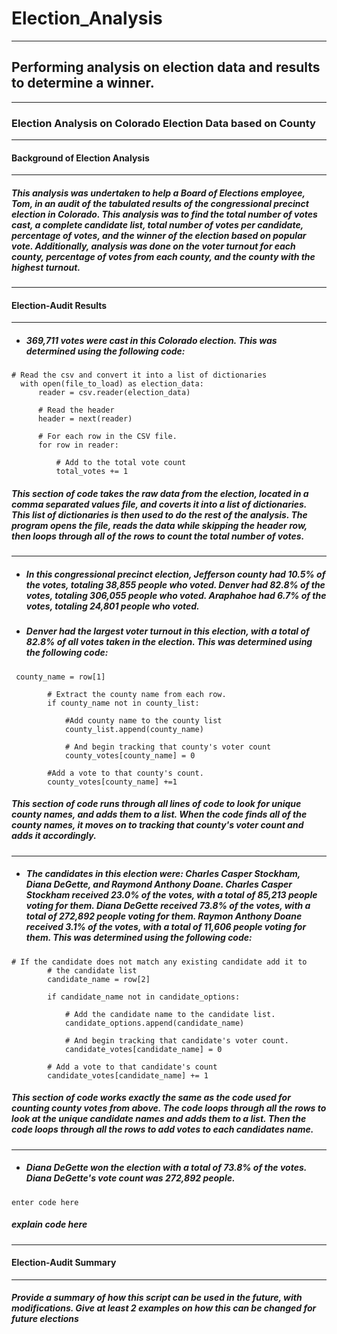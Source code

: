 # Election_Analysis
---
## Performing analysis on election data and results to determine a winner.
---
### Election Analysis on Colorado Election Data based on County
---
#### Background of Election Analysis
---
##### This analysis was undertaken to help a Board of Elections employee, Tom, in an audit of the tabulated results of the congressional precinct election in Colorado. This analysis was to find the total number of votes cast, a complete candidate list, total number of votes per candidate, percentage of votes, and the winner of the election based on popular vote. Additionally, analysis was done on the voter turnout for each county, percentage of votes from each county, and the county with the highest turnout. 
---
#### Election-Audit Results
---
* ##### 369,711 votes were cast in this Colorado election. This was determined using the following code:
```
# Read the csv and convert it into a list of dictionaries
  with open(file_to_load) as election_data:
      reader = csv.reader(election_data)

      # Read the header
      header = next(reader)

      # For each row in the CSV file.
      for row in reader:

          # Add to the total vote count
          total_votes += 1 
```
##### This section of code takes the raw data from the election, located in a comma separated values file, and coverts it into a list of dictionaries. This list of dictionaries is then used to do the rest of the analysis. The program opens the file, reads the data while skipping the header row, then loops through all of the rows to count the total number of votes. 
---
* ##### In this congressional precinct election, Jefferson county had 10.5% of the votes, totaling 38,855 people who voted. Denver had 82.8% of the votes, totaling 306,055 people who voted. Araphahoe had 6.7% of the votes, totaling 24,801 people who voted. 
* ##### Denver had the largest voter turnout in this election, with a total of 82.8% of all votes taken in the election. This was determined using the following code:
```
 county_name = row[1]

        # Extract the county name from each row.
        if county_name not in county_list:
        
            #Add county name to the county list
            county_list.append(county_name)
            
            # And begin tracking that county's voter count
            county_votes[county_name] = 0
            
        #Add a vote to that county's count.
        county_votes[county_name] +=1
```
##### This section of code runs through all lines of code to look for unique county names, and adds them to a list. When the code finds all of the county names, it moves on to tracking that county's voter count and adds it accordingly. 
---
* ##### The candidates in this election were: Charles Casper Stockham, Diana DeGette, and Raymond Anthony Doane. Charles Casper Stockham received 23.0% of the votes, with a total of 85,213 people voting for them. Diana DeGette received 73.8% of the votes, with a total of 272,892 people voting for them. Raymon Anthony Doane received 3.1% of the votes, with a total of 11,606 people voting for them. This was determined using the following code:
```
# If the candidate does not match any existing candidate add it to
        # the candidate list
        candidate_name = row[2]

        if candidate_name not in candidate_options:

            # Add the candidate name to the candidate list.
            candidate_options.append(candidate_name)

            # And begin tracking that candidate's voter count.
            candidate_votes[candidate_name] = 0

        # Add a vote to that candidate's count
        candidate_votes[candidate_name] += 1
```
##### This section of code works exactly the same as the code used for counting county votes from above. The code loops through all the rows to look at the unique candidate names and adds them to a list. Then the code loops through all the rows to add votes to each candidates name. 
---
* ##### Diana DeGette won the election with a total of 73.8% of the votes. Diana DeGette's vote count was 272,892 people. 
```
enter code here
```
##### explain code here
---
#### Election-Audit Summary
---
##### Provide a summary of how this script can be used in the future, with modifications. Give at least 2 examples on how this can be changed for future elections

